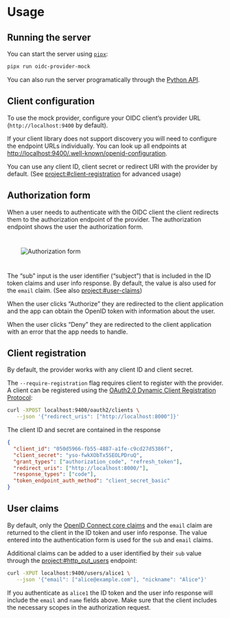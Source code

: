 # Usage

## Running the server

You can start the server using [`pipx`](https://pipx.pypa.io/latest/installation/):

```bash
pipx run oidc-provider-mock
```

You can also run the server programatically through the [Python API](project:#api).

## Client configuration

To use the mock provider, configure your OIDC client’s provider URL
(`http://localhost:9400` by default).

If your client library does not support discovery you will need to configure
the endpoint URLs individually. You can look up all endpoints at
<http://localhost:9400/.well-known/openid-configuration>.

You can use any client ID, client secret or redirect URI with the provider by
default. (See <project:#client-registration> for advanced usage)

## Authorization form

When a user needs to authenticate with the OIDC client the client redirects them
to the authorization endpoint of the provider. The authorization endpoint shows
the user the authorization form.

<div class="app-frame mac wireframe" style="margin: 2.5rem 2rem">
<img src="_static/auth-form.webp" alt="Authorization form">
</div>

The “sub” input is the user identifier (“subject”) that is included in the ID
token claims and user info response. By default, the value is also used for the
`email` claim. (See also <project:#user-claims>)

When the user clicks “Authorize” they are redirected to the client application
and the app can obtain the OpenID token with information about the user.

When the user clicks “Deny” they are redirected to the client application with
an error that the app needs to handle.

## Client registration

By default, the provider works with any client ID and client secret.

The `--require-registration` flag requires client to register with the provider.
A client can be registered using the [OAuth2.0 Dynamic Client Registration
Protocol](https://datatracker.ietf.org/doc/html/rfc7591):

```bash
curl -XPOST localhost:9400/oauth2/clients \
   --json '{"redirect_uris": ["http://localhost:8000"]}'
```

The client ID and secret are contained in the response

```json
{
  "client_id": "050d5966-fb55-4887-a1fe-c9cd27d5386f",
  "client_secret": "yso-fwkXObTx5SEOLPDruQ",
  "grant_types": ["authorization_code", "refresh_token"],
  "redirect_uris": ["http://localhost:8000/"],
  "response_types": ["code"],
  "token_endpoint_auth_method": "client_secret_basic"
}
```

## User claims

By default, only the [OpenID Connect core claims][core claims] and the `email`
claim are returned to the client in the ID token and user info response. The
value entered into the authentication form is used for the `sub` and `email`
claims.

Additional claims can be added to a user identified by their `sub` value through
the <project:#http_put_users> endpoint:

```bash
curl -XPUT localhost:9400/users/alice1 \
   --json '{"email": ["alice@example.com"], "nickname": "Alice"}'
```

If you authenticate as `alice1` the ID token and the user info response will
include the `email` and `name` fields above. Make sure that the client includes
the necessary scopes in the authorization request.

[core claims]: https://openid.net/specs/openid-connect-core-1_0.html#IDToken

